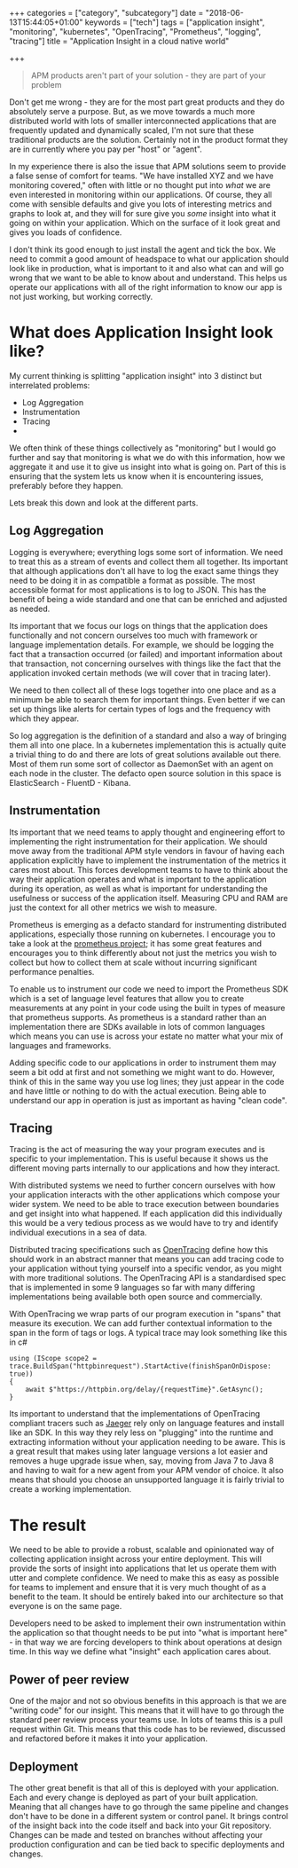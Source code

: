 +++
categories = ["category", "subcategory"]
date = "2018-06-13T15:44:05+01:00"
keywords = ["tech"]
tags = ["application insight", "monitoring", "kubernetes", "OpenTracing", "Prometheus", "logging", "tracing"]
title = "Application Insight in a cloud native world"

+++
> APM products aren't part of your solution - they are part of your problem

Don't get me wrong - they are for the most part great products and they do absolutely serve a purpose. But, as we move towards a much more distributed world with lots of smaller interconnected applications that are frequently updated and dynamically scaled, I'm not sure that these traditional products are the solution. Certainly not in the product format they are in currently where you pay per "host" or "agent".

In my experience there is also the issue that APM solutions seem to provide a false sense of comfort for teams. "We have installed XYZ and we have monitoring covered," often with little or no thought put into _what_ we are even interested in monitoring within our applications. Of course, they all come with sensible defaults and give you lots of interesting metrics and graphs to look at, and they will for sure give you _some_ insight into what it going on within your application. Which on the surface of it look great and gives you loads of confidence.

I don't think its good enough to just install the agent and tick the box. We need to commit a good amount of headspace to what our application should look like in production, what is important to it and also what can and will go wrong that we want to be able to know about and understand. This helps us operate our applications with all of the right information to know our app is not just working, but working correctly.

# What does Application Insight look like?

My current thinking is splitting "application insight" into 3 distinct but interrelated problems:

* Log Aggregation
* Instrumentation
* Tracing
* 

We often think of these things collectively as "monitoring" but I would go further and say that monitoring is what we do with this information, how we aggregate it and use it to give us insight into what is going on. Part of this is ensuring that the system lets us know when it is encountering issues, preferably before they happen.

Lets break this down and look at the different parts.

## Log Aggregation

Logging is everywhere; everything logs some sort of information. We need to treat this as a stream of events and collect them all together. Its important that although applications don't all have to log the exact same things they need to be doing it in as compatible a format as possible. The most accessible format for most applications is to log to JSON. This has the benefit of being a wide standard and one that can be enriched and adjusted as needed.

Its important that we focus our logs on things that the application does functionally and not concern ourselves too much with framework or language implementation details. For example, we should be logging the fact that a transaction occurred (or failed) and important information about that transaction, not concerning ourselves with things like the fact that the application invoked certain methods (we will cover that in tracing later).

We need to then collect all of these logs together into one place and as a minimum be able to search them for important things. Even better if we can set up things like alerts for certain types of logs and the frequency with which they appear.

So log aggregation is the definition of a standard and also a way of bringing them all into one place. In a kubernetes implementation this is actually quite a trivial thing to do and there are lots of great solutions available out there. Most of them run some sort of collector as DaemonSet with an agent on each node in the cluster. The defacto open source solution in this space is ElasticSearch - FluentD - Kibana.

## Instrumentation

Its important that we need teams to apply thought and engineering effort to implementing the right instrumentation for their application. We should move away from the traditional APM style vendors in favour of having each application explicitly have to implement the instrumentation of the metrics it cares most about. This forces development teams to have to think about the way their application operates and what is important to the application during its operation, as well as what is important for understanding the usefulness or success of the application itself. Measuring CPU and RAM are just the context for all other metrics we wish to measure.

Prometheus is emerging as a defacto standard for instrumenting distributed applications, especially those running on kubernetes. I encourage you to take a look at the [prometheus project](https://prometheus.io); it has some great features and encourages you to think differently about not just the metrics you wish to collect but how to collect them at scale without incurring significant performance penalties.

To enable us to instrument our code we need to import the Prometheus SDK which is a set of language level features that allow you to create measurements at any point in your code using the built in types of measure that prometheus supports. As prometheus is a standard rather than an implementation there are SDKs available in lots of common languages which means you can use is across your estate no matter what your mix of languages and frameworks.

Adding specific code to our applications in order to instrument them may seem a bit odd at first and not something we might want to do. However, think of this in the same way you use log lines; they just appear in the code and have little or nothing to do with the actual execution. Being able to understand our app in operation is just as important as having "clean code".

## Tracing

Tracing is the act of measuring the way your program executes and is specific to your implementation. This is useful because it shows us the different moving parts internally to our applications and how they interact.

With distributed systems we need to further concern ourselves with how your application interacts with the other applications which compose your wider system. We need to be able to trace execution between boundaries and get insight into what happened. If each application did this individually this would be a very tedious process as we would have to try and identify individual executions in a sea of data.

Distributed tracing specifications such as [OpenTracing](http://opentracing.io/) define how this should work in an abstract manner that means you can add tracing code to your application without tying yourself into a specific vendor, as you might with more traditional solutions. The OpenTracing API is a standardised spec that is implemented in some 9 languages so far with many differing implementations being available both open source and commercially.

With OpenTracing we wrap parts of our program execution in "spans" that measure its execution. We can add further contextual information to the span in the form of tags or logs. A typical trace may look something like this in c#

    using (IScope scope2 = trace.BuildSpan("httpbinrequest").StartActive(finishSpanOnDispose: true))
    {
    	await $"https://httpbin.org/delay/{requestTime}".GetAsync();
    }

Its important to understand that the implementations of OpenTracing compliant tracers such as [Jaeger](https://www.jaegertracing.io/) rely only on language features and install like an SDK. In this way they rely less on "plugging" into the runtime and extracting information without your application needing to be aware. This is a great result that makes using later language versions a lot easier and removes a huge upgrade issue when, say, moving from Java 7 to Java 8 and having to wait for a new agent from your APM vendor of choice. It also means that should you choose an unsupported language it is fairly trivial to create a working  implementation.

# The result

We need to be able to provide a robust, scalable and opinionated way of collecting application insight across your entire deployment. This will provide the sorts of insight into applications that let us operate them with utter and complete confidence. We need to make this as easy as possible for teams to implement and ensure that it is very much thought of as a benefit to the team. It should be entirely baked into our architecture so that everyone is on the same page.

Developers need to be asked to implement their own instrumentation within the application so that thought needs to be put into "what is important here" - in that way we are forcing developers to think about operations at design time. In this way we define what "insight" each application cares about.

## Power of peer review

One of the major and not so obvious benefits in this approach is that we are "writing code" for our insight. This means that it will have to go through the standard peer review process your teams use. In lots of teams this is a pull request within Git. This means that this code has to be reviewed, discussed and refactored before it makes it into your application.

## Deployment

The other great benefit is that all of this is deployed with your application. Each and every change is deployed as part of your built application. Meaning that all changes have to go through the same pipeline and changes don't have to be done in a different system or control panel. It brings control of the insight back into the code itself and back into your Git repository. Changes can be made and tested on branches without affecting your production configuration and can be tied back to specific deployments and changes.